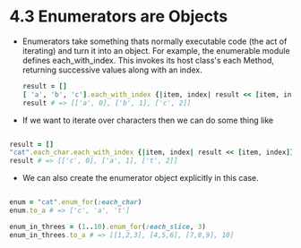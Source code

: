 # 4.3 Enumerators are Objects

* Enumerators take something thats normally executable code (the act of iterating) and turn it into an object. 
  For example, the enumerable module defines each_with_index. This invokes its host class's each Method, returning successive values along with an index.

  ```ruby
  result = []
  [ 'a', 'b', 'c'].each_with_index {|item, index| result << [item, index]}
  result # => [['a', 0], ['b', 1], ['c', 2]]
  ```
* If we want to iterate over characters then we can do some thing like

```ruby

result = []
"cat".each_char.each_with_index {|item, index| result << [item, index]}
result # => [['c', 0], ['a', 1], ['t', 2]]

```

* We can also create the enumerator object explicitly in this case.

```ruby

enum = "cat".enum_for(:each_char)
enum.to_a # => ['c', 'a', 't']

enum_in_threes = (1..10).enum_for(:each_slice, 3)
enum_in_threes.to_a # => [[1,2,3], [4,5,6], [7,8,9], 10]

```
